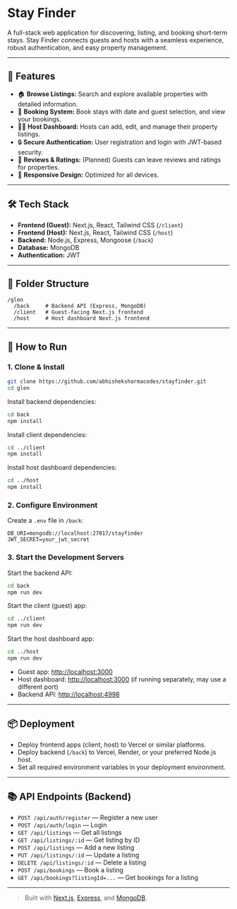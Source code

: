 # Stay Finder

A full-stack web application for discovering, listing, and booking short-term stays. Stay Finder connects guests and hosts with a seamless experience, robust authentication, and easy property management.

---

## 🚀 Features

- 🏠 **Browse Listings:** Search and explore available properties with detailed information.
- 📅 **Booking System:** Book stays with date and guest selection, and view your bookings.
- 🧑‍💼 **Host Dashboard:** Hosts can add, edit, and manage their property listings.
- 🔒 **Secure Authentication:** User registration and login with JWT-based security.
- 💬 **Reviews & Ratings:** (Planned) Guests can leave reviews and ratings for properties.
- 📱 **Responsive Design:** Optimized for all devices.

---

## 🛠️ Tech Stack

- **Frontend (Guest):** Next.js, React, Tailwind CSS (`/client`)
- **Frontend (Host):** Next.js, React, Tailwind CSS (`/host`)
- **Backend:** Node.js, Express, Mongoose (`/back`)
- **Database:** MongoDB
- **Authentication:** JWT

---

## 📁 Folder Structure

```
/glen
  /back     # Backend API (Express, MongoDB)
  /client   # Guest-facing Next.js frontend
  /host     # Host dashboard Next.js frontend
```

---

## 🏁 How to Run

### 1. Clone & Install
```bash
git clone https://github.com/abhisheksharmacodes/stayfinder.git
cd glen
```

Install backend dependencies:
```bash
cd back
npm install
```
Install client dependencies:
```bash
cd ../client
npm install
```
Install host dashboard dependencies:
```bash
cd ../host
npm install
```

### 2. Configure Environment

Create a `.env` file in `/back`:
```env
DB_URI=mongodb://localhost:27017/stayfinder
JWT_SECRET=your_jwt_secret
```

### 3. Start the Development Servers

Start the backend API:
```bash
cd back
npm run dev
```
Start the client (guest) app:
```bash
cd ../client
npm run dev
```
Start the host dashboard app:
```bash
cd ../host
npm run dev
```

- Guest app: [http://localhost:3000](http://localhost:3000)
- Host dashboard: [http://localhost:3000](http://localhost:3000) (if running separately, may use a different port)
- Backend API: [http://localhost:4998](http://localhost:4998)

---

## 📦 Deployment

- Deploy frontend apps (client, host) to Vercel or similar platforms.
- Deploy backend (`/back`) to Vercel, Render, or your preferred Node.js host.
- Set all required environment variables in your deployment environment.

---

## 📚 API Endpoints (Backend)
- `POST /api/auth/register` — Register a new user
- `POST /api/auth/login` — Login
- `GET /api/listings` — Get all listings
- `GET /api/listings/:id` — Get listing by ID
- `POST /api/listings` — Add a new listing
- `PUT /api/listings/:id` — Update a listing
- `DELETE /api/listings/:id` — Delete a listing
- `POST /api/bookings` — Book a listing
- `GET /api/bookings?listingId=...` — Get bookings for a listing

---

> Built with [Next.js](https://nextjs.org), [Express](https://expressjs.com), and [MongoDB](https://www.mongodb.com/).
